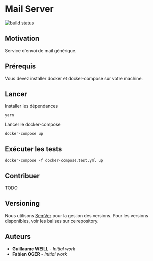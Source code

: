 # Mail Server

[![build status](https://gitlab.app.synaltic.eu/common/dev/mail-server/badges/recette/build.svg)](https://gitlab.app.synaltic.eu/common/dev/mail-server/commits/recette)


## Motivation
Service d'envoi de mail générique.

## Prérequis
Vous devez installer docker et docker-compose sur votre machine.

## Lancer
Installer les dépendances
```
yarn
```
Lancer le docker-compose
```
docker-compose up
```

## Exécuter les tests
```
docker-compose -f docker-compose.test.yml up
```

## Contribuer
TODO

## Versioning
Nous utilisons [SemVer](http://semver.org/) pour la gestion des versions. Pour les versions disponibles, voir les balises sur ce repository.

## Auteurs

* **Guillaume WEILL** - *Initial work*
* **Fabien OGER** - *Initial work*
